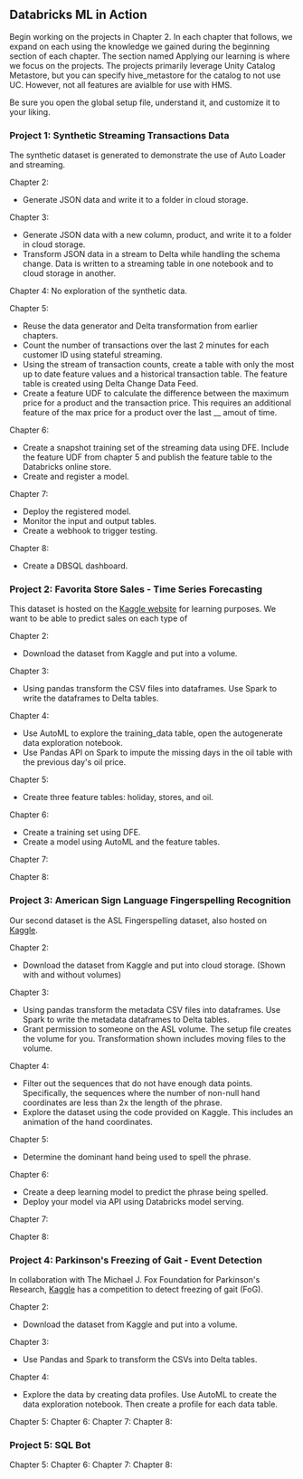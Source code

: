 ## Databricks ML in Action
Begin working on the projects in Chapter 2. In each chapter that follows, we expand on each using the knowledge we gained during the beginning section of each chapter. The section named Applying our learning is where we focus on the projects. The projects primarily leverage Unity Catalog Metastore, but you can specify hive_metastore for the catalog to not use UC. However, not all features are avialble for use with HMS.

Be sure you open the global setup file, understand it, and customize it to your liking.

### Project 1: Synthetic Streaming Transactions Data
The synthetic dataset is generated to demonstrate the use of Auto Loader and streaming.

Chapter 2: 
* Generate JSON data and write it to a folder in cloud storage.

Chapter 3:
* Generate JSON data with a new column, product, and write it to a folder in cloud storage.
* Transform JSON data in a stream to Delta while handling the schema change. Data is written to a streaming table in one notebook and to cloud storage in another.

Chapter 4:
No exploration of the synthetic data.

Chapter 5:
* Reuse the data generator and Delta transformation from earlier chapters.
* Count the number of transactions over the last 2 minutes for each customer ID using stateful streaming.
* Using the stream of transaction counts, create a table with only the most up to date feature values and a historical transaction table. The feature table is created using Delta Change Data Feed.
* Create a feature UDF to calculate the difference between the maximum price for a product and the transaction price. This requires an additional feature of the max price for a product over the last __ amout of time.

Chapter 6:
* Create a snapshot training set of the streaming data using DFE. Include the feature UDF from chapter 5 and publish the feature table to the Databricks online store.
* Create and register a model.

Chapter 7:
* Deploy the registered model.
* Monitor the input and output tables.
* Create a webhook to trigger testing.

Chapter 8:
* Create a DBSQL dashboard.

### Project 2: Favorita Store Sales - Time Series Forecasting
This dataset is hosted on the [Kaggle website](https://www.kaggle.com/competitions/store-sales-time-series-forecasting/overview) for learning purposes. We want to be able to predict sales on each type of 

Chapter 2:
* Download the dataset from Kaggle and put into a volume. 

Chapter 3:
* Using pandas transform the CSV files into dataframes. Use Spark to write the dataframes to Delta tables.

Chapter 4:
* Use AutoML to explore the training_data table, open the autogenerate data exploration notebook.
* Use Pandas API on Spark to impute the missing days in the oil table with the previous day's oil price.

Chapter 5:
* Create three feature tables: holiday, stores, and oil.

Chapter 6:
* Create a training set using DFE.
* Create a model using AutoML and the feature tables.

Chapter 7:


Chapter 8:

### Project 3: American Sign Language Fingerspelling Recognition
Our second dataset is the ASL Fingerspelling dataset, also hosted on [Kaggle](https://www.kaggle.com/competitions/asl-fingerspelling).

Chapter 2:
* Download the dataset from Kaggle and put into cloud storage. (Shown with and without volumes)

Chapter 3:
* Using pandas transform the metadata CSV files into dataframes. Use Spark to write the metadata dataframes to Delta tables.
* Grant permission to someone on the ASL volume. The setup file creates the volume for you. Transformation shown includes moving files to the volume.

Chapter 4:
* Filter out the sequences that do not have enough data points. Specifically, the sequences where the number of non-null hand coordinates are less than 2x the length of the phrase.
* Explore the dataset using the code provided on Kaggle. This includes an animation of the hand coordinates. 

Chapter 5:
* Determine the dominant hand being used to spell the phrase.

Chapter 6:
* Create a deep learning model to predict the phrase being spelled.
* Deploy your model via API using Databricks model serving.

Chapter 7:


Chapter 8:

### Project 4: Parkinson's Freezing of Gait - Event Detection
In collaboration with The Michael J. Fox Foundation for Parkinson's Research, [Kaggle](https://www.kaggle.com/competitions/tlvmc-parkinsons-freezing-gait-prediction/overview) has a competition to detect freezing of gait (FoG).

Chapter 2:
* Download the dataset from Kaggle and put into a volume.

Chapter 3:
* Use Pandas and Spark to transform the CSVs into Delta tables.

Chapter 4:
* Explore the data by creating data profiles. Use AutoML to create the data exploration notebook. Then create a profile for each data table.

Chapter 5:
Chapter 6:
Chapter 7:
Chapter 8:

### Project 5: SQL Bot

Chapter 5:
Chapter 6:
Chapter 7:
Chapter 8: